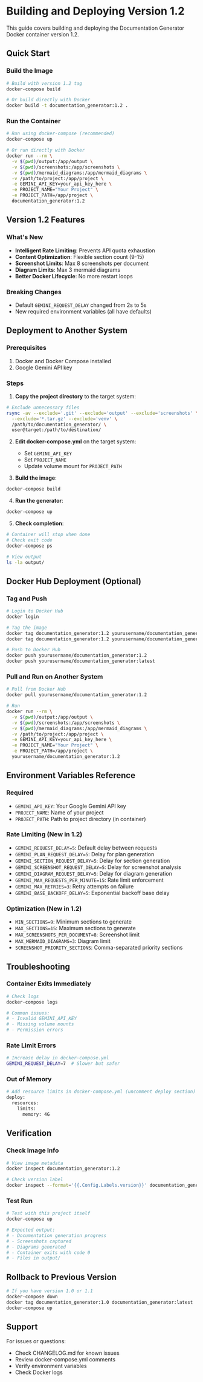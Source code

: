 # Building and Deploying Version 1.2

This guide covers building and deploying the Documentation Generator Docker container version 1.2.

## Quick Start

### Build the Image

```bash
# Build with version 1.2 tag
docker-compose build

# Or build directly with Docker
docker build -t documentation_generator:1.2 .
```

### Run the Container

```bash
# Run using docker-compose (recommended)
docker-compose up

# Or run directly with Docker
docker run --rm \
  -v $(pwd)/output:/app/output \
  -v $(pwd)/screenshots:/app/screenshots \
  -v $(pwd)/mermaid_diagrams:/app/mermaid_diagrams \
  -v /path/to/project:/app/project \
  -e GEMINI_API_KEY=your_api_key_here \
  -e PROJECT_NAME="Your Project" \
  -e PROJECT_PATH=/app/project \
  documentation_generator:1.2
```

## Version 1.2 Features

### What's New
- **Intelligent Rate Limiting**: Prevents API quota exhaustion
- **Content Optimization**: Flexible section count (9-15)
- **Screenshot Limits**: Max 8 screenshots per document
- **Diagram Limits**: Max 3 mermaid diagrams
- **Better Docker Lifecycle**: No more restart loops

### Breaking Changes
- Default `GEMINI_REQUEST_DELAY` changed from 2s to 5s
- New required environment variables (all have defaults)

## Deployment to Another System

### Prerequisites
1. Docker and Docker Compose installed
2. Google Gemini API key

### Steps

1. **Copy the project directory** to the target system:
```bash
# Exclude unnecessary files
rsync -av --exclude='.git' --exclude='output' --exclude='screenshots' \
  --exclude='*.tar.gz' --exclude='venv' \
  /path/to/documentation_generator/ \
  user@target:/path/to/destination/
```

2. **Edit docker-compose.yml** on the target system:
   - Set `GEMINI_API_KEY`
   - Set `PROJECT_NAME`
   - Update volume mount for `PROJECT_PATH`

3. **Build the image**:
```bash
docker-compose build
```

4. **Run the generator**:
```bash
docker-compose up
```

5. **Check completion**:
```bash
# Container will stop when done
# Check exit code
docker-compose ps

# View output
ls -la output/
```

## Docker Hub Deployment (Optional)

### Tag and Push

```bash
# Login to Docker Hub
docker login

# Tag the image
docker tag documentation_generator:1.2 yourusername/documentation_generator:1.2
docker tag documentation_generator:1.2 yourusername/documentation_generator:latest

# Push to Docker Hub
docker push yourusername/documentation_generator:1.2
docker push yourusername/documentation_generator:latest
```

### Pull and Run on Another System

```bash
# Pull from Docker Hub
docker pull yourusername/documentation_generator:1.2

# Run
docker run --rm \
  -v $(pwd)/output:/app/output \
  -v $(pwd)/screenshots:/app/screenshots \
  -v $(pwd)/mermaid_diagrams:/app/mermaid_diagrams \
  -v /path/to/project:/app/project \
  -e GEMINI_API_KEY=your_api_key_here \
  -e PROJECT_NAME="Your Project" \
  -e PROJECT_PATH=/app/project \
  yourusername/documentation_generator:1.2
```

## Environment Variables Reference

### Required
- `GEMINI_API_KEY`: Your Google Gemini API key
- `PROJECT_NAME`: Name of your project
- `PROJECT_PATH`: Path to project directory (in container)

### Rate Limiting (New in 1.2)
- `GEMINI_REQUEST_DELAY=5`: Default delay between requests
- `GEMINI_PLAN_REQUEST_DELAY=5`: Delay for plan generation
- `GEMINI_SECTION_REQUEST_DELAY=5`: Delay for section generation
- `GEMINI_SCREENSHOT_REQUEST_DELAY=5`: Delay for screenshot analysis
- `GEMINI_DIAGRAM_REQUEST_DELAY=5`: Delay for diagram generation
- `GEMINI_MAX_REQUESTS_PER_MINUTE=15`: Rate limit enforcement
- `GEMINI_MAX_RETRIES=3`: Retry attempts on failure
- `GEMINI_BASE_BACKOFF_DELAY=5`: Exponential backoff base delay

### Optimization (New in 1.2)
- `MIN_SECTIONS=9`: Minimum sections to generate
- `MAX_SECTIONS=15`: Maximum sections to generate
- `MAX_SCREENSHOTS_PER_DOCUMENT=8`: Screenshot limit
- `MAX_MERMAID_DIAGRAMS=3`: Diagram limit
- `SCREENSHOT_PRIORITY_SECTIONS`: Comma-separated priority sections

## Troubleshooting

### Container Exits Immediately
```bash
# Check logs
docker-compose logs

# Common issues:
# - Invalid GEMINI_API_KEY
# - Missing volume mounts
# - Permission errors
```

### Rate Limit Errors
```bash
# Increase delay in docker-compose.yml
GEMINI_REQUEST_DELAY=7  # Slower but safer
```

### Out of Memory
```bash
# Add resource limits in docker-compose.yml (uncomment deploy section)
deploy:
  resources:
    limits:
      memory: 4G
```

## Verification

### Check Image Info
```bash
# View image metadata
docker inspect documentation_generator:1.2

# Check version label
docker inspect --format='{{.Config.Labels.version}}' documentation_generator:1.2
```

### Test Run
```bash
# Test with this project itself
docker-compose up

# Expected output:
# - Documentation generation progress
# - Screenshots captured
# - Diagrams generated
# - Container exits with code 0
# - Files in output/
```

## Rollback to Previous Version

```bash
# If you have version 1.0 or 1.1
docker-compose down
docker tag documentation_generator:1.0 documentation_generator:latest
docker-compose up
```

## Support

For issues or questions:
- Check CHANGELOG.md for known issues
- Review docker-compose.yml comments
- Verify environment variables
- Check Docker logs
